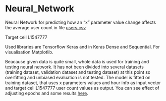 # Neural_Network

Neural Network for predicting how an “x” parameter value
change affects the average user count in file [users.csv](https://github.com/millalin/Neural_Net/blob/529a804a128f84f719b7869cc5fc280e7a9a00de/users.csv)

Target cell L1547777

Used libraries are Tensorflow Keras and in Keras Dense and Sequential. For visualisation Matplotlib.

Beacause given data is quite small, whole data is used for training and testing neural network. It has not been divided into several datasets (training dataset, validation dataset and testing dataset) at this point so overfitting and unbiased evaluation is not tested. The model is fitted on training dataset, that uses x parameters values and hour info as input vector and target cell L1547777 user count values as output. You can see effect of adjusting epochs and some results [here](https://github.com/millalin/Neural_Net/blob/529a804a128f84f719b7869cc5fc280e7a9a00de/analysis/doc.md).

 

